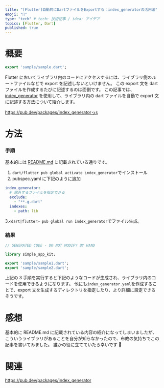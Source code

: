 ```yaml
---
title: "[Flutter]自動的にDartファイルをExportする：index_generatorの活用法"
emoji: "🦁"
type: "tech" # tech: 技術記事 / idea: アイデア
topics: [Flutter, Dart]
published: true
---
```


# 概要

```dart
export 'sample/sample.dart';
```

Flutter においてライブラリ内のコードにアクセスするには、ライブラリ側のルートファイルなどで export を記述しないといけません。
この export 文を dart ファイルを作成するたびに記述するのは面倒です。
この記事では、[index_generator](https://pub.dev/packages/index_generator) を使用して、ライブラリ内の dart ファイルを自動で export 文に記述する方法について紹介します。

https://pub.dev/packages/index_generatorっs

# 方法

### 手順

基本的には [README.md](https://github.com/BreX900/index_generator) に記載されている通りです。

1. `dart/flutter pub global activate index_generator`でインストール
2. pubspec.yaml に下記のように追加

```yaml
index_generator:
  # 除外するファイルを指定できる
  exclude:
    - "**.g.dart"
  indexes:
    - path: lib
```

3.`<dart|flutter> pub global run index_generator`でファイル生成。

### 結果

```dart
// GENERATED CODE - DO NOT MODIFY BY HAND

library simple_app_kit;

export 'sample/sample1.dart';
export 'sample/sample2.dart';
```

上記の 3 手順を実行すると下記のようなコードが生成され、ライブラリ内のコードを使用できるようになります。
他にも`index_generator.yaml`を作成することで、export 文を生成するディレクトリを指定したり、より詳細に設定できるそうです。

# 感想

基本的に README.md に記載されている内容の紹介になってしまいましたが、こういうライブラリがあることを自分が知らなかったので、布教の気持ちでこの記事を書いてみました。
誰かの役に立てていたら幸いです 🙌

# 関連

https://pub.dev/packages/index_generator
